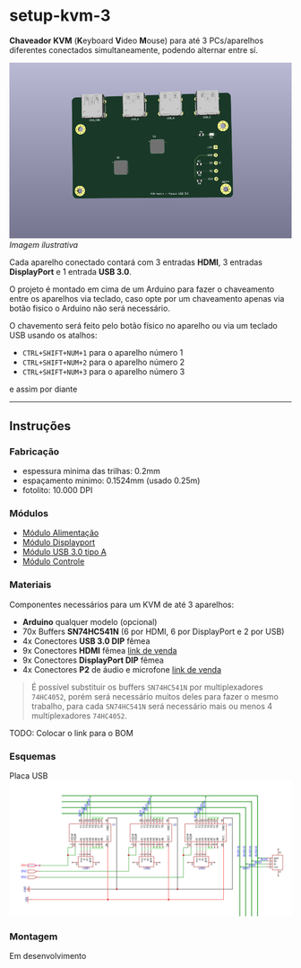 # setup-kvm-3

**Chaveador KVM** (**K**eyboard **V**ideo **M**ouse) para até 3 PCs/aparelhos diferentes conectados simultaneamente, podendo alternar entre sí.

![KVM Switch Render!](/images/render.png)
_Imagem ilustrativa_

Cada aparelho conectado contará com 3 entradas **HDMI**, 3 entradas **DisplayPort** e 1 entrada **USB 3.0**.

O projeto é montado em cima de um Arduino para fazer o chaveamento entre os aparelhos via teclado, caso opte por um chaveamento apenas via botão fisico o Arduino não será necessário.

O chavemento será feito pelo botão físico no aparelho ou via um teclado USB usando os atalhos:

- `CTRL+SHIFT+NUM+1` para o aparelho número 1
- `CTRL+SHIFT+NUM+2` para o aparelho número 2
- `CTRL+SHIFT+NUM+3` para o aparelho número 3

e assim por diante

---

## Instruções

### Fabricação

 - espessura minima das trilhas: 0.2mm
 - espaçamento minimo: 0.1524mm (usado 0.25m)
 - fotolito: 10.000 DPI

### Módulos

- [Módulo Alimentação](/docs/power-module.md)
- [Módulo Displayport](/docs/displayport-module.md)
- [Módulo USB 3.0 tipo A](/docs/usb-30-module.md)
- [Módulo Controle](/docs/controller-module.md)

### Materiais

Componentes necessários para um KVM de até 3 aparelhos:

- **Arduino** qualquer modelo (opcional)
- 70x Buffers **SN74HC541N** (6 por HDMI, 6 por DisplayPort e 2 por USB)
- 4x Conectores **USB 3.0 DIP** fêmea
- 9x Conectores **HDMI** fêmea [link de venda](https://pt.aliexpress.com/item/1005004321901753.html?spm=a2g0o.productlist.main.3.2f4c4bd4zNbfgg&algo_pvid=e8ba0e93-4177-44cf-a99c-585d2ebb48c4&aem_p4p_detail=202302081917461309186084719520000121513&algo_exp_id=e8ba0e93-4177-44cf-a99c-585d2ebb48c4-1&pdp_ext_f=%7B%22sku_id%22%3A%2212000028751193682%22%7D&pdp_npi=3%40dis%21BRL%2118.99%2116.71%21%21%21%21%21%40211bf48d16759126661676453d06b6%2112000028751193682%21sea%21BR%214164761864&curPageLogUid=yP8cfGhjvAHO&ad_pvid=202302081917461309186084719520000121513_2&ad_pvid=202302081917461309186084719520000121513_2)
- 9x Conectores **DisplayPort DIP** fêmea
- 4x Conectores **P2** de áudio e microfone [link de venda](https://pt.aliexpress.com/item/1005004688929020.html?spm=a2g0o.ppclist.product.16.73faLsI4LsI4iQ&pdp_npi=2%40dis%21BRL%21R%24%205%2C92%21R%24%205%2C92%21%21%21%21%21%402101f6b316766497700243772e69af%2112000030107125153%21btf&_t=pvid%3Ad92d09f6-7fa5-46f7-80e0-bc18aa72a762&afTraceInfo=1005004688929020__pc__pcBridgePPC__xxxxxx__1676649770&gatewayAdapt=glo2bra)

> É possível substituir os buffers `SN74HC541N` por multiplexadores `74HC4052`, porém será necessário muitos deles para fazer o mesmo trabalho, para cada `SN74HC541N` será necessário mais ou menos 4 multiplexadores `74HC4052`.

TODO: Colocar o link para o BOM

### Esquemas

Placa USB
![Placa USB!](/images/PCB-1.PNG)

### Montagem

Em desenvolvimento

